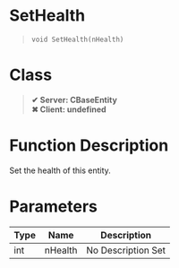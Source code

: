 # SetHealth
> `void SetHealth(nHealth)`
# Class
> __✔ Server: CBaseEntity__  
> __✖ Client: undefined__  
# Function Description
Set the health of this entity.
# Parameters
Type|Name|Description
--|--|--
int|nHealth|No Description Set
